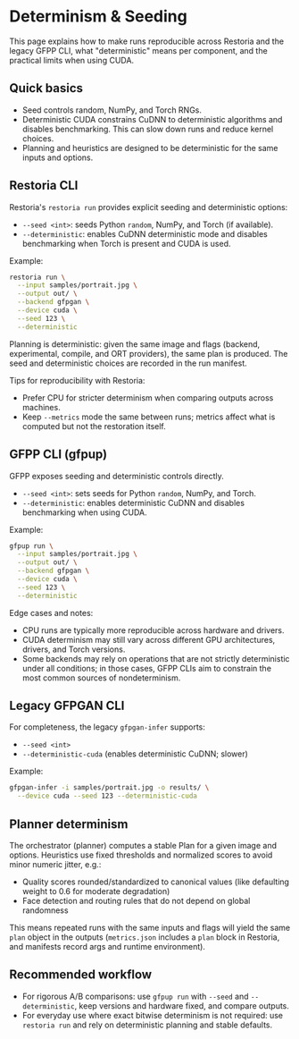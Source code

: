 # Determinism & Seeding

This page explains how to make runs reproducible across Restoria and the
legacy GFPP CLI, what "deterministic" means per component, and the
practical limits when using CUDA.

## Quick basics

- Seed controls random, NumPy, and Torch RNGs.
- Deterministic CUDA constrains CuDNN to deterministic algorithms and disables
  benchmarking. This can slow down runs and reduce kernel choices.
- Planning and heuristics are designed to be deterministic for the same inputs
  and options.

## Restoria CLI

Restoria's `restoria run` provides explicit seeding and deterministic options:

- `--seed <int>`: seeds Python `random`, NumPy, and Torch (if available).
- `--deterministic`: enables CuDNN deterministic mode and disables benchmarking
  when Torch is present and CUDA is used.

Example:

```bash
restoria run \
  --input samples/portrait.jpg \
  --output out/ \
  --backend gfpgan \
  --device cuda \
  --seed 123 \
  --deterministic
```

Planning is deterministic: given the same image and flags (backend,
experimental, compile, and ORT providers), the same plan is produced. The seed
and deterministic choices are recorded in the run manifest.

Tips for reproducibility with Restoria:

- Prefer CPU for stricter determinism when comparing outputs across machines.
- Keep `--metrics` mode the same between runs; metrics affect what is computed
  but not the restoration itself.

## GFPP CLI (gfpup)

GFPP exposes seeding and deterministic controls directly.

- `--seed <int>`: sets seeds for Python `random`, NumPy, and Torch.
- `--deterministic`: enables deterministic CuDNN and disables benchmarking when
  using CUDA.

Example:

```bash
gfpup run \
  --input samples/portrait.jpg \
  --output out/ \
  --backend gfpgan \
  --device cuda \
  --seed 123 \
  --deterministic
```

Edge cases and notes:

- CPU runs are typically more reproducible across hardware and drivers.
- CUDA determinism may still vary across different GPU architectures, drivers,
  and Torch versions.
- Some backends may rely on operations that are not strictly deterministic
  under all conditions; in those cases, GFPP CLIs aim to constrain the most
  common sources of nondeterminism.

## Legacy GFPGAN CLI

For completeness, the legacy `gfpgan-infer` supports:

- `--seed <int>`
- `--deterministic-cuda` (enables deterministic CuDNN; slower)

Example:

```bash
gfpgan-infer -i samples/portrait.jpg -o results/ \
  --device cuda --seed 123 --deterministic-cuda
```

## Planner determinism

The orchestrator (planner) computes a stable Plan for a given image and
options. Heuristics use fixed thresholds and normalized scores to avoid minor
numeric jitter, e.g.:

- Quality scores rounded/standardized to canonical values (like defaulting
  weight to 0.6 for moderate degradation)
- Face detection and routing rules that do not depend on global randomness

This means repeated runs with the same inputs and flags will yield the same
`plan` object in the outputs (`metrics.json` includes a `plan` block in
Restoria, and manifests record args and runtime environment).

## Recommended workflow

- For rigorous A/B comparisons: use `gfpup run` with `--seed` and
  `--deterministic`, keep versions and hardware fixed, and compare outputs.
- For everyday use where exact bitwise determinism is not required: use
  `restoria run` and rely on deterministic planning and stable defaults.
